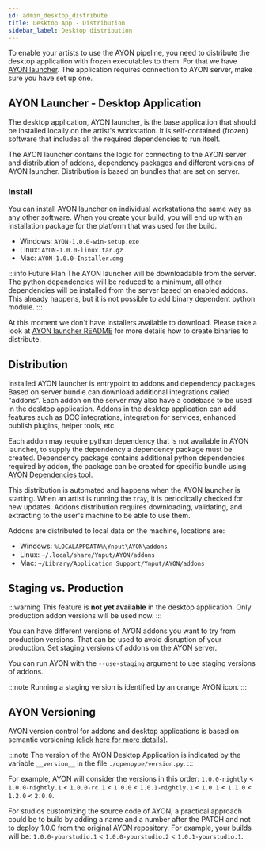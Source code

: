 ```yaml
---
id: admin_desktop_distribute
title: Desktop App - Distribution
sidebar_label: Desktop distribution
---
```


To enable your artists to use the AYON pipeline, you need to distribute the desktop application with frozen executables to them. For that we have [AYON launcher](https://github.com/ynput/ayon-launcher). The application requires connection to AYON server, make sure you have set up one.

## AYON Launcher - Desktop Application

The desktop application, AYON launcher, is the base application that should be installed locally on the artist's workstation. It is self-contained (frozen) software that includes all the required dependencies to run itself.

The AYON launcher contains the logic for connecting to the AYON server and distribution of addons, dependency packages and different versions of AYON launcher. Distribution is based on bundles that are set on server.

### Install

You can install AYON launcher on individual workstations the same way as any other software. When you create your build, you will end up with an installation package for the platform that was used for the build.

- Windows: `AYON-1.0.0-win-setup.exe`
- Linux: `AYON-1.0.0-linux.tar.gz`
- Mac: `AYON-1.0.0-Installer.dmg`
 
:::info Future Plan
The AYON launcher will be downloadable from the server. The python dependencies will be reduced to a minimum, all other dependencies will be installed from the server based on enabled addons. This already happens, but it is not possible to add binary dependent python module.
:::

At this moment we don't have installers available to download. Please take a look at [AYON launcher README](https://github.com/ynput/ayon-launcher/blob/develop/README.md) for more details how to create binaries to distribute.

## Distribution

Installed AYON launcher is entrypoint to addons and dependency packages. Based on server bundle can download additional integrations called "addons". Each addon on the server may also have a codebase to be used in the desktop application. Addons in the desktop application can add features such as DCC integrations, integration for services, enhanced publish plugins, helper tools, etc.

Each addon may require python dependency that is not available in AYON launcher, to supply the dependency a dependency package must be created. Dependency package contains additional python dependencies required by addon, the package can be created for specific bundle using [AYON Dependencies tool](https://github.com/ynput/ayon-dependencies-tool).

This distribution is automated and happens when the AYON launcher is starting. When an artist is running the `tray`, it is periodically checked for new updates. Addons distribution requires downloading, validating, and extracting to the user's machine to be able to use them.

Addons are distributed to local data on the machine, locations are:
- Windows: `%LOCALAPPDATA%\Ynput\AYON\addons`
- Linux: `~/.local/share/Ynput/AYON/addons`
- Mac: `~/Library/Application Support/Ynput/AYON/addons`

## Staging vs. Production

:::warning
This feature is **not yet available** in the desktop application. Only production addon versions will be used now.
:::

You can have different versions of AYON addons you want to try from production versions. That can be used to avoid disruption of your production. Set staging versions of addons on the AYON server.

You can run AYON with the `--use-staging` argument to use staging versions of addons.

:::note
Running a staging version is identified by an orange AYON icon.
:::


## AYON Versioning

AYON version control for addons and desktop applications is based on semantic versioning ([click here for more details](https://semver.org/)).

:::note
The version of the AYON Desktop Application is indicated by the variable `__version__` in the file `./openpype/version.py`.
:::

For example, AYON will consider the versions in this order: `1.0.0-nightly` < `1.0.0-nightly.1` < `1.0.0-rc.1` < `1.0.0` < `1.0.1-nightly.1` < `1.0.1` < `1.1.0` < `1.2.0` < `2.0.0`.

For studios customizing the source code of AYON, a practical approach could be to build by adding a name and a number after the PATCH and not to deploy 1.0.0 from the original AYON repository. For example, your builds will be: `1.0.0-yourstudio.1` < `1.0.0-yourstudio.2` < `1.0.1-yourstudio.1`.
